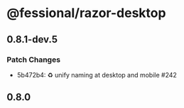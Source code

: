 # @fessional/razor-desktop

## 0.8.1-dev.5

### Patch Changes

- 5b472b4: ♻️ unify naming at desktop and mobile #242

## 0.8.0
